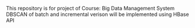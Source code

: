 
This repository is for project of Course: Big Data Management System
DBSCAN of batch and incremental verison will be implemented using HBase API

